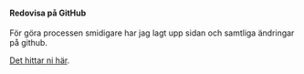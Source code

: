 #### Redovisa på GitHub

För göra processen smidigare har jag lagt upp sidan och samtliga ändringar på github.

[Det hittar ni här](/design/me/redovisa/htdocs/redovisning).
